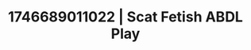---
categories:
- Nude shadows
- Alt aesthetic girls
- AI-generated
- Cosplay
- Morning passion
- Neon-lit seduction
- ASMR
- Erotic close-up
image: /assets/images/1746689011022.jpg
layout: post
seo:
  description: Featured content with high-quality Scat Fetish, ABDL Play. HD images
    available.
  keywords: Scat Fetish, ABDL Play
  og_image: /assets/images/1746689011022.jpg
  schema_type: VisualArtwork
tags:
- ABDL Play
- '#1746689011022'
- Scat Fetish
title: 1746689011022 | Scat Fetish ABDL Play
---